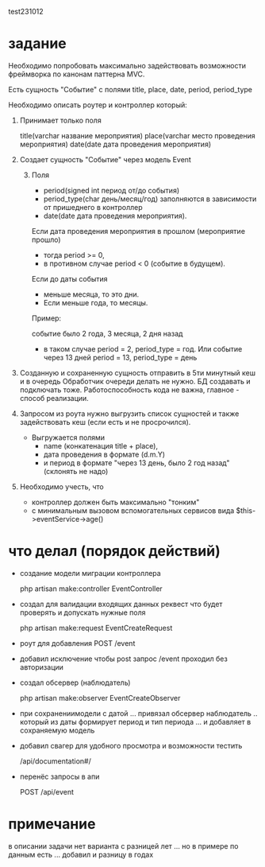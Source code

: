test231012
#  задание

Необходимо попробовать максимально задействовать возможности фреймворка по канонам паттерна MVC.

Есть сущность "Событие" с полями title, place, date, period, period_type

Необходимо описать роутер и контроллер который:

1. Принимает только поля 
 

    title(varchar название мероприятия)
    place(varchar место проведения мероприятия)
    date(date дата проведения мероприятия)

2. Создает сущность "Событие" через модель Event

   3. Поля 

       + period(signed int период от/до события) 
       + period_type(char день/месяц/год) заполняются в зависимости от пришеднего в контроллер 
       + date(date дата проведения мероприятия).
   
      Если дата проведения мероприятия в прошлом (мероприятие прошло) 
      
        + тогда period >= 0, 
        + в противном случае period < 0 (событие в будущем).
      
      Если до даты события
   
        + меньше месяца, то это дни. 
        + Если меньше года, то месяцы.
   
       Пример:

       событие было 2 года, 3 месяца, 2 дня назад  
       - в таком случае
       period = 2, period_type = год. 
       Или событие через 13 дней 
       period = 13, period_type = день

4. Созданную и сохраненную сущность отправить в 5ти минутный кеш и в очередь
   Обработчик очереди делать не нужно.    БД создавать и подключать тоже.
   Работоспособность кода не важна, главное - способ реализации.

5. Запросом из роута нужно выгрузить список сущностей и также задействовать кеш (если есть и не просрочился). 
   + Выгружается полями 
     + name (конкатенация title + place), 
     + дата проведения в формате (d.m.Y) 
     + и период в формате "через 13 день, было 2 год назад" (склонять не надо)

6. Необходимо учесть, что 

   + контроллер должен быть максимально "тонким" 
   + с минимальным вызовом вспомогательных сервисов вида $this->eventService->age()

#  что делал (порядок действий)
+ создание модели миграции контроллера 

    php artisan make:controller EventController

+ создал для валидации входящих данных реквест что будет проверять и допускать нужные поля


    php artisan make:request EventCreateRequest

+ роут для добавления POST /event
+ добавил исключение чтобы post запрос /event проходил без авторизации
+ создал обсервер (наблюдатель)


    php artisan make:observer EventCreateObserver


+ при сохранениимодели с датой ... привязал обсервер наблюдатель .. который из даты формирует период и тип периода ... и добавляет в сохраняемую модель

+ добавил свагер для удобного просмотра и возможности тестить

 
    /api/documentation#/

+ перенёс запросы в апи
  

    POST /api/event

# примечание 

в описании задачи нет варианта с разницей лет ... но в примере по данным есть ... добавил и разницу в годах
